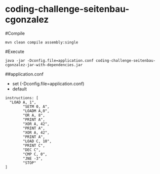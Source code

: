coding-challenge-seitenbau-cgonzalez
====================================
#Compile
```
mvn clean compile assembly:single
```

#Execute
```
java -jar -Dconfig.file=application.conf coding-challenge-seitenbau-cgonzalez-jar-with-dependencies.jar
```

##application.conf
- set (-Dconfig.file=application.conf)
- default
```
instructions: [
  "LOAD A, 1",
        "SETM 0, A",
        "LOADM A,0",
        "OR A, 8",
        "PRINT A",
        "XOR A, 42",
        "PRINT A",
        "XOR A, 42",
        "PRINT A",
        "LOAD C, 10",
        "PRINT C",
        "DEC C",
        "CMP C, 0",
        "JNE -3",
        "STOP"
]
```